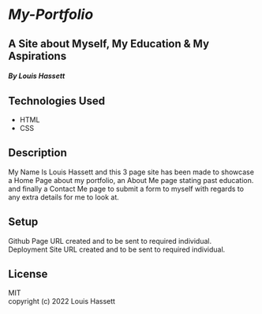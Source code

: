 # ***My-Portfolio***
## **A Site about Myself, My Education & My Aspirations** 
#### *By Louis Hassett*

## **Technologies Used**
- HTML
- CSS

## **Description**
My Name Is Louis Hassett and this 3 page site has been made to showcase a Home Page about my portfolio, an About Me page stating past education.
and finally a Contact Me page to submit a form to myself with regards to any extra details for me to look at.
## **Setup**  
Github Page URL created and to be sent to required individual.  
Deployment Site URL created and to be sent to required individual.

## **License** 
MIT  
copyright (c) 2022 Louis Hassett
